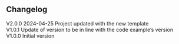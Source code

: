 ## Changelog  
V2.0.0 2024-04-25 Project updated with the new template  
V1.0.1 Update of version to be in line with the code example’s version  
V1.0.0 Initial version  
